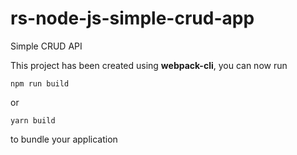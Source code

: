 # rs-node-js-simple-crud-app
Simple CRUD API

This project has been created using **webpack-cli**, you can now run

```
npm run build
```

or

```
yarn build
```

to bundle your application
